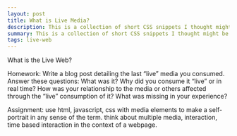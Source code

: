 ```yaml
---
layout: post
title: What is Live Media?
description: This is a collection of short CSS snippets I thought might be useful for beginners
summary: This is a collection of short CSS snippets I thought might be useful for beginners.
tags: live-web 
---
```

What is the Live Web? 

Homework: Write a blog post detailing the last “live” media you consumed. Answer these questions: What was it? Why did you consume it “live” or in real time? How was your relationship to the media or others affected through the “live” consumption of it? What was missing in your experience?

Assignment: use html, javascript, css with media elements to make a self-portrait in any sense of the term. think about multiple media, interaction, time based interaction in the context of a webpage.